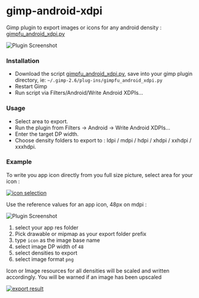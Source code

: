 gimp-android-xdpi
=================

Gimp plugin to export images or icons for any android density : 
[gimpfu_android_xdpi.py](https://github.com/ncornette/gimp-android-xdpi/raw/master/gimpfu_android_xdpi.py)

![Plugin Screenshot](https://github.com/ncornette/gimp-android-xdpi/raw/master/screenshot.png)

### Installation

 - Download the script [gimpfu_android_xdpi.py](https://github.com/ncornette/gimp-android-xdpi/raw/master/gimpfu_android_xdpi.py), 
 save into your gimp plugin directory, ie: `~/.gimp-2.6/plug-ins/gimpfu_android_xdpi.py`
 - Restart Gimp
 - Run script via Filters/Android/Write Android XDPIs...

### Usage

 - Select area to export.
 - Run the plugin from Filters -> Android -> Write Android XDPIs...  
 - Enter the target DP width.
 - Choose density folders to export to : ldpi / mdpi / hdpi / xhdpi / xxhdpi / xxxhdpi.

### Example

To write you app icon directly from you full size picture, select area for your icon : 


[![icon selection](https://lh5.googleusercontent.com/9ovI_ry3awmPs0tWjt2b08c5ykQxwFz7GQgltRxs3BOV5LREYr4pWPrMNunrZDeP5zCqig1kjiUmnd5-CmXzCNk_oKPTRC5i_qpbZBI_cazA29VC4dw)](https://lh5.googleusercontent.com/9ovI_ry3awmPs0tWjt2b08c5ykQxwFz7GQgltRxs3BOV5LREYr4pWPrMNunrZDeP5zCqig1kjiUmnd5-CmXzCNk_oKPTRC5i_qpbZBI_cazA29VC4dw)  

Use the reference values for an app icon, 48px on mdpi : 

![Plugin Screenshot](https://github.com/ncornette/gimp-android-xdpi/raw/master/screenshot.png)


 1. select your app res folder
 2. Pick drawable or mipmap as your export folder prefix
 3. type `icon` as the image base name
 4. select image DP width of `48`
 5. select densities to export
 6. select image format `png`

Icon or Image resources for all densities will be scaled and written accordingly.
You will be warned if an image has been upscaled

[![export result](https://lh6.googleusercontent.com/LT7vn7uo2jmjul4ejuu59iM4elDto1TsjagX1Zp5wdgzPghQ_TBsUKGOF65y7m6XwW2DaTpJlxS2GxU9Xi3jklrxj2bR8c6d8blc6dgi8Iwnri56SlM)](https://lh6.googleusercontent.com/LT7vn7uo2jmjul4ejuu59iM4elDto1TsjagX1Zp5wdgzPghQ_TBsUKGOF65y7m6XwW2DaTpJlxS2GxU9Xi3jklrxj2bR8c6d8blc6dgi8Iwnri56SlM)


